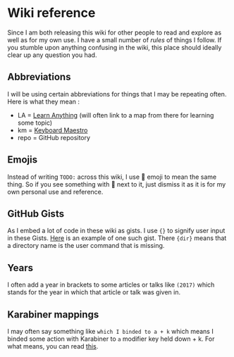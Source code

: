 # Wiki reference
Since I am both releasing this wiki for other people to read and explore as well as for my own use. I have a small number of _rules_ of things I follow. If you stumble upon anything confusing in the wiki, this place should ideally clear up any question you had.

## Abbreviations
I will be using certain abbreviations for things that I may be repeating often. Here is what they mean : 
- LA = [Learn Anything](https://learn-anything.xyz) (will often link to a map from there for learning some topic)
- km = [Keyboard Maestro](../macOS/apps/km/km.md)
- repo = GitHub repository

## Emojis
Instead of writing `TODO:` across this wiki, I use 📌 emoji to mean the same thing. So if you see something with 📌 next to it, just dismiss it as it is for my own personal use and reference.

## GitHub Gists
As I embed a lot of code in these wiki as gists. I use `{}` to signify user input in these Gists. [Here](https://gist.github.com/17a9bc95ce5da0db7f85d076b45d07cd) is an example of one such gist. There `{dir}` means that a directory name is the user command that is missing.

## Years
I often add a year in brackets to some articles or talks like `(2017)` which stands for the year in which that article or talk was given in.

## Karabiner mappings
I may often say something like `which I binded to a + k` which means I binded some action with Karabiner to `a` modifier key held down + k. For what means, you can read [this](../macOS/apps/karabiner/Karabiner.md).
